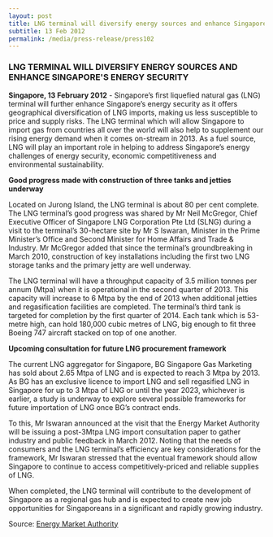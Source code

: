 ```yaml
---
layout: post
title: LNG terminal will diversify energy sources and enhance Singapore's energy security
subtitle: 13 Feb 2012
permalink: /media/press-release/press102
---
```


### LNG TERMINAL WILL DIVERSIFY ENERGY SOURCES AND ENHANCE SINGAPORE'S ENERGY SECURITY

**Singapore, 13 February 2012** - Singapore’s first liquefied natural gas (LNG) terminal will further enhance Singapore’s energy security as it offers geographical diversification of LNG imports, making us less susceptible to price and supply risks. The LNG terminal which will allow Singapore to import gas from countries all over the world will also help to supplement our rising energy demand when it comes on-stream in 2013. As a fuel source, LNG will play an important role in helping to address Singapore’s energy challenges of energy security, economic competitiveness and environmental sustainability.

**Good progress made with construction of three tanks and jetties underway**

Located on Jurong Island, the LNG terminal is about 80 per cent complete. The LNG terminal’s good progress was shared by Mr Neil McGregor, Chief Executive Officer of Singapore LNG Corporation Pte Ltd (SLNG) during a visit to the terminal’s 30-hectare site by Mr S Iswaran, Minister in the Prime Minister’s Office and Second Minister for Home Affairs and Trade & Industry. Mr McGregor added that since the terminal’s groundbreaking in March 2010, construction of key installations including the first two LNG storage tanks and the primary jetty are well underway.

The LNG terminal will have a throughput capacity of 3.5 million tonnes per annum (Mtpa) when it is operational in the second quarter of 2013. This capacity will increase to 6 Mtpa by the end of 2013 when additional jetties and regasification facilities are completed. The terminal’s third tank is targeted for completion by the first quarter of 2014. Each tank which is 53-metre high, can hold 180,000 cubic metres of LNG, big enough to fit three Boeing 747 aircraft stacked on top of one another.

**Upcoming consultation for future LNG procurement framework**

The current LNG aggregator for Singapore, BG Singapore Gas Marketing has sold about 2.65 Mtpa of LNG and is expected to reach 3 Mtpa by 2013. As BG has an exclusive licence to import LNG and sell regasified LNG in Singapore for up to 3 Mtpa of LNG or until the year 2023, whichever is earlier, a study is underway to explore several possible frameworks for future importation of LNG once BG’s contract ends.

To this, Mr Iswaran announced at the visit that the Energy Market Authority will be issuing a post-3Mtpa LNG import consultation paper to gather industry and public feedback in March 2012. Noting that the needs of consumers and the LNG terminal’s efficiency are key considerations for the framework, Mr Iswaran stressed that the eventual framework should allow Singapore to continue to access competitively-priced and reliable supplies of LNG.

When completed, the LNG terminal will contribute to the development of Singapore as a regional gas hub and is expected to create new job opportunities for Singaporeans in a significant and rapidly growing industry.

Source: [<a href="https://www.ema.gov.sg/media_release.aspx?news_sid=201406099OC7tHK3PST6" target="_blank">Energy Market Authority</a>](https://www.ema.gov.sg/media_release.aspx?news_sid=201406099OC7tHK3PST6)